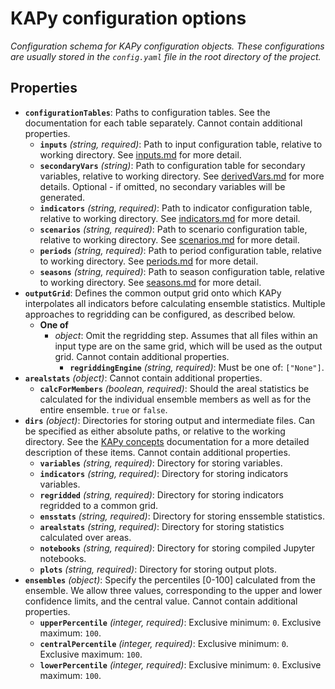 # KAPy configuration options

*Configuration schema for KAPy configuration objects. These configurations are usually stored in the `config.yaml` file in the root directory of the project.*

## Properties

- **`configurationTables`**: Paths to configuration tables. See the documentation for each table separately. Cannot contain additional properties.
  - **`inputs`** *(string, required)*: Path to input configuration table, relative to working directory. See [inputs.md](inputs.md) for more detail.
  - **`secondaryVars`** *(string)*: Path to configuration table for secondary variables, relative to working directory. See [derivedVars.md](derivedVars.md) for more details. Optional - if omitted, no secondary variables will be generated.
  - **`indicators`** *(string, required)*: Path to indicator configuration table, relative to working directory. See [indicators.md](indicators.md) for more detail.
  - **`scenarios`** *(string, required)*: Path to scenario configuration table, relative to working directory. See [scenarios.md](scenarios.md) for more detail.
  - **`periods`** *(string, required)*: Path to period configuration table, relative to working directory. See [periods.md](periods.md) for more detail.
  - **`seasons`** *(string, required)*: Path to season configuration table, relative to working directory. See [seasons.md](seasons.md) for more detail.
- **`outputGrid`**: Defines the common output grid onto which KAPy interpolates all indicators before calculating ensemble statistics. Multiple approaches to regridding can be configured, as described below.
  - **One of**
    - *object*: Omit the regridding step. Assumes that all files within an input type are on the same grid, which will be used as the output grid. Cannot contain additional properties.
      - **`regriddingEngine`** *(string, required)*: Must be one of: `["None"]`.
- **`arealstats`** *(object)*: Cannot contain additional properties.
  - **`calcForMembers`** *(boolean, required)*: Should the areal statistics be calculated for the individual ensemble members as well as for the entire ensemble. `true` or `false`.
- **`dirs`** *(object)*: Directories for storing output and intermediate files. Can be specified as either absolute paths, or relative to the working directory. See the [KAPy concepts](../KAPy_concepts.md) documentation for a more detailed description of these items. Cannot contain additional properties.
  - **`variables`** *(string, required)*: Directory for storing variables.
  - **`indicators`** *(string, required)*: Directory for storing indicators variables.
  - **`regridded`** *(string, required)*: Directory for storing indicators regridded to a common grid.
  - **`ensstats`** *(string, required)*: Directory for storing enssemble statistics.
  - **`arealstats`** *(string, required)*: Directory for storing statistics calculated over areas.
  - **`notebooks`** *(string, required)*: Directory for storing compiled Jupyter notebooks.
  - **`plots`** *(string, required)*: Directory for storing output plots.
- **`ensembles`** *(object)*: Specify the percentiles [0-100] calculated from the ensemble. We allow three values, corresponding to the upper and lower confidence limits, and the central value. Cannot contain additional properties.
  - **`upperPercentile`** *(integer, required)*: Exclusive minimum: `0`. Exclusive maximum: `100`.
  - **`centralPercentile`** *(integer, required)*: Exclusive minimum: `0`. Exclusive maximum: `100`.
  - **`lowerPercentile`** *(integer, required)*: Exclusive minimum: `0`. Exclusive maximum: `100`.
